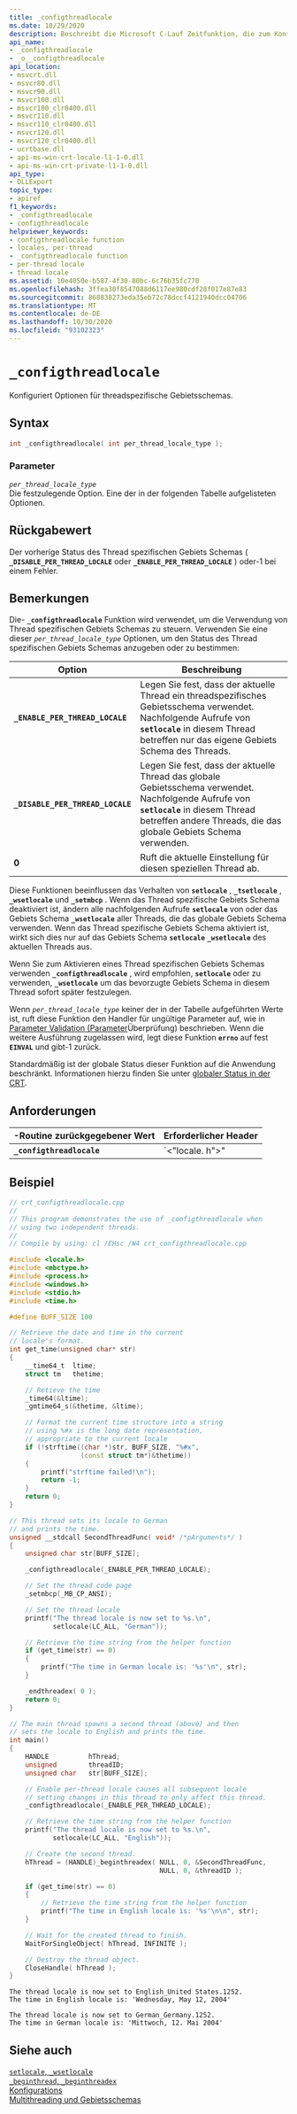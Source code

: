 ```yaml
---
title: _configthreadlocale
ms.date: 10/29/2020
description: Beschreibt die Microsoft C-Lauf Zeitfunktion, die zum Konfigurieren der Thread spezifischen Gebiets Schema `_configthreadlocale`  Optionen verwendet wird.
api_name:
- _configthreadlocale
- _o__configthreadlocale
api_location:
- msvcrt.dll
- msvcr80.dll
- msvcr90.dll
- msvcr100.dll
- msvcr100_clr0400.dll
- msvcr110.dll
- msvcr110_clr0400.dll
- msvcr120.dll
- msvcr120_clr0400.dll
- ucrtbase.dll
- api-ms-win-crt-locale-l1-1-0.dll
- api-ms-win-crt-private-l1-1-0.dll
api_type:
- DLLExport
topic_type:
- apiref
f1_keywords:
- _configthreadlocale
- configthreadlocale
helpviewer_keywords:
- configthreadlocale function
- locales, per-thread
- _configthreadlocale function
- per-thread locale
- thread locale
ms.assetid: 10e4050e-b587-4f30-80bc-6c76b35fc770
ms.openlocfilehash: 3ffea30f8547088d6117ee980cdf28f017e87e83
ms.sourcegitcommit: 868838273eda35eb72c78dccf4121940dcc04706
ms.translationtype: MT
ms.contentlocale: de-DE
ms.lasthandoff: 10/30/2020
ms.locfileid: "93102323"
---
```

# `_configthreadlocale`

Konfiguriert Optionen für threadspezifische Gebietsschemas.

## <a name="syntax"></a>Syntax

```C
int _configthreadlocale( int per_thread_locale_type );
```

### <a name="parameters"></a>Parameter

*`per_thread_locale_type`*\
Die festzulegende Option. Eine der in der folgenden Tabelle aufgelisteten Optionen.

## <a name="return-value"></a>Rückgabewert

Der vorherige Status des Thread spezifischen Gebiets Schemas ( **`_DISABLE_PER_THREAD_LOCALE`** oder **`_ENABLE_PER_THREAD_LOCALE`** ) oder-1 bei einem Fehler.

## <a name="remarks"></a>Bemerkungen

Die- **`_configthreadlocale`** Funktion wird verwendet, um die Verwendung von Thread spezifischen Gebiets Schemas zu steuern. Verwenden Sie eine dieser *`per_thread_locale_type`* Optionen, um den Status des Thread spezifischen Gebiets Schemas anzugeben oder zu bestimmen:

| Option | Beschreibung |
|-|-|
| **`_ENABLE_PER_THREAD_LOCALE`** | Legen Sie fest, dass der aktuelle Thread ein threadspezifisches Gebietsschema verwendet. Nachfolgende Aufrufe von **`setlocale`** in diesem Thread betreffen nur das eigene Gebiets Schema des Threads. |
| **`_DISABLE_PER_THREAD_LOCALE`** | Legen Sie fest, dass der aktuelle Thread das globale Gebietsschema verwendet. Nachfolgende Aufrufe von **`setlocale`** in diesem Thread betreffen andere Threads, die das globale Gebiets Schema verwenden. |
| **0** | Ruft die aktuelle Einstellung für diesen speziellen Thread ab. |

Diese Funktionen beeinflussen das Verhalten von **`setlocale`** , **`_tsetlocale`** , **`_wsetlocale`** und **`_setmbcp`** . Wenn das Thread spezifische Gebiets Schema deaktiviert ist, ändern alle nachfolgenden Aufrufe **`setlocale`** von oder das Gebiets Schema **`_wsetlocale`** aller Threads, die das globale Gebiets Schema verwenden. Wenn das Thread spezifische Gebiets Schema aktiviert ist, wirkt sich dies nur auf das Gebiets Schema **`setlocale`** **`_wsetlocale`** des aktuellen Threads aus.

Wenn Sie zum Aktivieren eines Thread spezifischen Gebiets Schemas verwenden **`_configthreadlocale`** , wird empfohlen, **`setlocale`** oder zu verwenden, **`_wsetlocale`** um das bevorzugte Gebiets Schema in diesem Thread sofort später festzulegen.

Wenn *`per_thread_locale_type`* keiner der in der Tabelle aufgeführten Werte ist, ruft diese Funktion den Handler für ungültige Parameter auf, wie in [Parameter Validation (Parameter](../../c-runtime-library/parameter-validation.md)Überprüfung) beschrieben. Wenn die weitere Ausführung zugelassen wird, legt diese Funktion **`errno`** auf fest **`EINVAL`** und gibt-1 zurück.

Standardmäßig ist der globale Status dieser Funktion auf die Anwendung beschränkt. Informationen hierzu finden Sie unter [globaler Status in der CRT](../global-state.md).

## <a name="requirements"></a>Anforderungen

|-Routine zurückgegebener Wert|Erforderlicher Header|
|-------------|---------------------|
|**`_configthreadlocale`**|\`<"locale. h">"|

## <a name="example"></a>Beispiel

```cpp
// crt_configthreadlocale.cpp
//
// This program demonstrates the use of _configthreadlocale when
// using two independent threads.
//
// Compile by using: cl /EHsc /W4 crt_configthreadlocale.cpp

#include <locale.h>
#include <mbctype.h>
#include <process.h>
#include <windows.h>
#include <stdio.h>
#include <time.h>

#define BUFF_SIZE 100

// Retrieve the date and time in the current
// locale's format.
int get_time(unsigned char* str)
{
    __time64_t  ltime;
    struct tm   thetime;

    // Retieve the time
    _time64(&ltime);
    _gmtime64_s(&thetime, &ltime);

    // Format the current time structure into a string
    // using %#x is the long date representation,
    // appropriate to the current locale
    if (!strftime((char *)str, BUFF_SIZE, "%#x",
                  (const struct tm*)&thetime))
    {
        printf("strftime failed!\n");
        return -1;
    }
    return 0;
}

// This thread sets its locale to German
// and prints the time.
unsigned __stdcall SecondThreadFunc( void* /*pArguments*/ )
{
    unsigned char str[BUFF_SIZE];

    _configthreadlocale(_ENABLE_PER_THREAD_LOCALE);

    // Set the thread code page
    _setmbcp(_MB_CP_ANSI);

    // Set the thread locale
    printf("The thread locale is now set to %s.\n",
           setlocale(LC_ALL, "German"));

    // Retrieve the time string from the helper function
    if (get_time(str) == 0)
    {
        printf("The time in German locale is: '%s'\n", str);
    }

    _endthreadex( 0 );
    return 0;
}

// The main thread spawns a second thread (above) and then
// sets the locale to English and prints the time.
int main()
{
    HANDLE          hThread;
    unsigned        threadID;
    unsigned char   str[BUFF_SIZE];

    // Enable per-thread locale causes all subsequent locale
    // setting changes in this thread to only affect this thread.
    _configthreadlocale(_ENABLE_PER_THREAD_LOCALE);

    // Retrieve the time string from the helper function
    printf("The thread locale is now set to %s.\n",
           setlocale(LC_ALL, "English"));

    // Create the second thread.
    hThread = (HANDLE)_beginthreadex( NULL, 0, &SecondThreadFunc,
                                      NULL, 0, &threadID );

    if (get_time(str) == 0)
    {
        // Retrieve the time string from the helper function
        printf("The time in English locale is: '%s'\n\n", str);
    }

    // Wait for the created thread to finish.
    WaitForSingleObject( hThread, INFINITE );

    // Destroy the thread object.
    CloseHandle( hThread );
}
```

```Output
The thread locale is now set to English_United States.1252.
The time in English locale is: 'Wednesday, May 12, 2004'

The thread locale is now set to German_Germany.1252.
The time in German locale is: 'Mittwoch, 12. Mai 2004'
```

## <a name="see-also"></a>Siehe auch

[`setlocale`, `_wsetlocale`](setlocale-wsetlocale.md)\
[`_beginthread`, `_beginthreadex`](beginthread-beginthreadex.md)\
[Konfigurations](../../c-runtime-library/locale.md)\
[Multithreading und Gebietsschemas](../../parallel/multithreading-and-locales.md)
